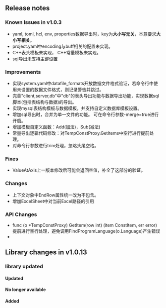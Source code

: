 ## Release notes

### Known Issues in v1.0.3

- yaml, toml, hcl, env, properties数据导出时，key为**大小写无关**，本意要求**大小写相关**。
- project.yaml中encoding与buff相关的配置未实现。
- C++表头模板未实现， C++常量模板未实现。
- sql导出未支持主键设置

### Improvements

- 实现system.yaml中datafile_formats开放数据文件格式验证，若命令行中使用未设置的数据文件格式，则记录警告并跳过。
- 完善"client,server,db"中"db"的表头导出功能与数据导出功能，实现数据sql脚本(包括表结构与数据)的导出。
- 实现mysql表结构模板与数据模板，并支持自定义数据库模板设置。
- 增加sql导出时，合并为单一文件的功能。 可在命令行参数-merge=true进行开启。
- 增加模板自定义函数：Add(加法)，Sub(减法)
- 常量导出逻辑代码修改：对TempConstProxy.GetItems中空行进行提前处理。
- 对命令行参数进行trim处理，忽略头尾空格。

### Fixes

- ValueAtAxis上一版本修改后可能会返回空值，补全了这部分的验证。

### Changes

- 上下文对象中EndRow属性统一改为不包含。
- 增加ExcelSheet中对当前Excel路径的引用

### API Changes

- func (o *TempConstProxy) GetItem(row int) (item ConstItem, err error)
提前进行空行处理，避免调用FindProgramLanguage(o.Language)产生错误
- 

## Library changes in v1.0.13

### library updated

#### Updated

#### No longer available

#### Added